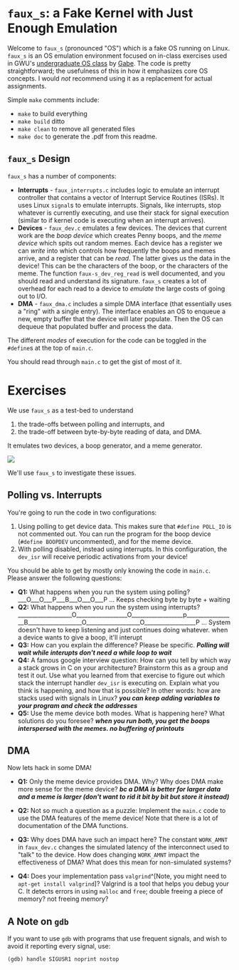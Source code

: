 # `faux_s`: a Fake Kernel with Just Enough Emulation

Welcome to `faux_s` (pronounced "OS") which is a fake OS running on Linux.
`faux_s` is an OS emulation environment focused on in-class exercises used in GWU's [undergraduate OS class](https://www2.seas.gwu.edu/~gparmer/classes/2020-08-01-Operating-Systems.html) by [Gabe](https://www2.seas.gwu.edu/~gparmer/).
The code is pretty straightforward; the usefulness of this in how it emphasizes core OS concepts.
I would *not* recommend using it as a replacement for actual assignments.

Simple `make` comments include:

- `make` to build everything
- `make build` ditto
- `make clean` to remove all generated files
- `make doc` to generate the .pdf from this readme.

## `faux_s` Design

`faux_s` has a number of components:

- **Interrupts** - `faux_interrupts.c` includes logic to emulate an interrupt controller that contains a vector of Interrupt Service Routines (ISRs).
    It uses Linux `signal`s to emulate interrupts.
	Signals, like interrupts, stop whatever is currently executing, and use their stack for signal execution (similar to if kernel code is executing when an interrupt arrives).
- **Devices** - `faux_dev.c` emulates a few devices.
	The devices that current work are the *boop device* which creates Penny boops, and the *meme device* which spits out random memes.
	Each device has a register we can *write* into which controls how frequently the boops and memes arrive, and a register that can be *read*.
	The latter gives us the data in the device!
	This can be the characters of the boop, or the characters of the meme.
	The function `faux-s_dev_reg_read` is well documented, and you should read and understand its signature.
	`faux_s` creates a lot of overhead for each read to a device to *emulate* the large costs of going out to I/O.
- **DMA** - `faux_dma.c` includes a simple DMA interface (that essentially uses a "ring" with a single entry).
	The interface enables an OS to enqueue a new, empty buffer that the device will later populate.
	Then the OS can dequeue that populated buffer and process the data.

The different *modes* of execution for the code can be toggled in the `#define`s at the top of `main.c`.

You should read through `main.c` to get the gist of most of it.

# Exercises

We use `faux_s` as a test-bed to understand

1. the trade-offs between polling and interrupts, and
2. the trade-off between byte-by-byte reading of data, and DMA.

It emulates two devices, a boop generator, and a meme generator.

![](./boop.png)

We'll use `faux_s` to investigate these issues.

## Polling vs. Interrupts

You're going to run the code in two configurations:

1. Using polling to get device data.
	This makes sure that `#define POLL_IO` is not commented out.
	You can run the program for the boop device (`#define BOOPDEV` uncommented), and for the meme device.
2. With polling disabled, instead using interrupts.
	In this configuration, the `dev_isr` will receive periodic activations from your device!

You should be able to get by mostly only knowing the code in `main.c`.
Please answer the following questions:

- **Q1:** What happens when you run the system using polling?
___O___O___P___B___O___O___P ...
Keeps checking byte by byte + waiting
- **Q2:** What happens when you run the system using interrupts?
___________________O__________________O__________________p_________________B___________________O___________________O__________________P ... 
System doesn't have to keep listening and just continues doing whatever. when a device wants to give a boop, it'll interupt 
- **Q3:** How can you explain the difference?
	Please be specific.
**_Polling will wait while interupts don't need a while loop to wait_**
- **Q4:** A famous google interview question: How can you tell by which way a stack grows in C on your architecture?
	Brainstorm this as a group and test it out.
	Use what you learned from that exercise to figure out which stack the interrupt handler `dev_isr` is executing on.
	Explain what you think is happening, and how that is possible?
	In other words: how are stacks used with signals in Linux?
**_you can keep adding variables to your program and check the addresses_**
- **Q5:** Use the meme device both modes.
	What is happening here?
	What solutions do you foresee?
**_when you run both, you get the boops interspersed with the memes. no buffering of printouts_**

## DMA

Now lets hack in some DMA!

- **Q1:** Only the meme device provides DMA.
	Why?
	Why does DMA make more sense for the meme device?
**_bc a DMA is better for larger data and a meme is larger (don't want to rid it bit by bit but store it instead)_**
- **Q2:** Not so much a question as a puzzle:
	Implement the `main.c` code to use the DMA features of the meme device!
	Note that there is a lot of documentation of the DMA functions.

- **Q3:** Why does DMA have such an impact here?
	The constant `WORK_AMNT` in `faux_dev.c` changes the simulated latency of the interconnect used to "talk" to the device.
	How does changing `WORK_AMNT` impact the effectiveness of DMA?
	What does this mean for non-simulated systems?
- **Q4:** Does your implementation pass `valgrind`^[Note, you might need to `apt-get install valgrind`]?
	Valgrind is a tool that helps you debug your C.
	It detects errors in using `malloc` and `free`; double freeing a piece of memory? not freeing memory?

## A Note on `gdb`

If you want to use `gdb` with programs that use frequent signals, and wish to avoid it reporting every signal, use:

```
(gdb) handle SIGUSR1 noprint nostop
```
